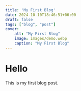 ```yaml
---
title: 'My First Blog'
date: 2024-10-10T18:46:51+06:00
draft: false
tags: ["blog", "post"]
cover: 
    alt: "My First Blog"
    image: images/demo.webp
    caption: "My First Blog"
---
```


# Hello 

This is my first blog post.